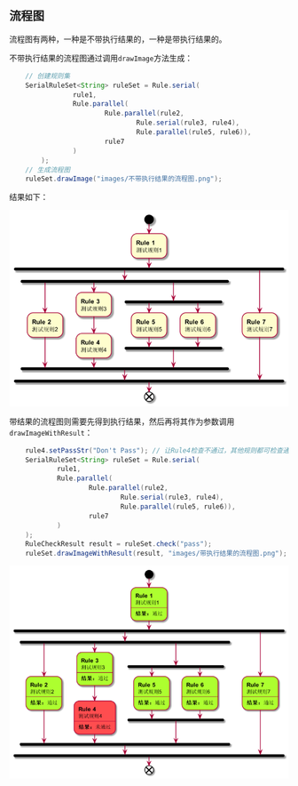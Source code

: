 ## 流程图

流程图有两种，一种是不带执行结果的，一种是带执行结果的。

不带执行结果的流程图通过调用`drawImage`方法生成：

```java
    // 创建规则集
    SerialRuleSet<String> ruleSet = Rule.serial(
                rule1,
                Rule.parallel(
                        Rule.parallel(rule2,
                                Rule.serial(rule3, rule4),
                                Rule.parallel(rule5, rule6)),
                        rule7
                )
        );
    // 生成流程图
    ruleSet.drawImage("images/不带执行结果的流程图.png");
```

结果如下：

<img src="./images/不带执行结果的流程图.png" alt="不带执行结果的流程图" width="600"/>

带结果的流程图则需要先得到执行结果，然后再将其作为参数调用`drawImageWithResult`：

```java
    rule4.setPassStr("Don't Pass"); // 让Rule4检查不通过，其他规则都可检查通过
    SerialRuleSet<String> ruleSet = Rule.serial(
            rule1,
            Rule.parallel(
                    Rule.parallel(rule2,
                            Rule.serial(rule3, rule4),
                            Rule.parallel(rule5, rule6)),
                    rule7
            )
    );
    RuleCheckResult result = ruleSet.check("pass");
    ruleSet.drawImageWithResult(result, "images/带执行结果的流程图.png");
```

<img src="./images/带执行结果的流程图.png" alt="带执行结果的流程图" width="600"/>